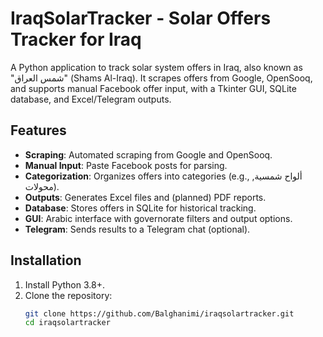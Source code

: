 # IraqSolarTracker - Solar Offers Tracker for Iraq

A Python application to track solar system offers in Iraq, also known as "شمس العراق" (Shams Al-Iraq). It scrapes offers from Google, OpenSooq, and supports manual Facebook offer input, with a Tkinter GUI, SQLite database, and Excel/Telegram outputs.

## Features
- **Scraping**: Automated scraping from Google and OpenSooq.
- **Manual Input**: Paste Facebook posts for parsing.
- **Categorization**: Organizes offers into categories (e.g., ألواح شمسية, محولات).
- **Outputs**: Generates Excel files and (planned) PDF reports.
- **Database**: Stores offers in SQLite for historical tracking.
- **GUI**: Arabic interface with governorate filters and output options.
- **Telegram**: Sends results to a Telegram chat (optional).

## Installation
1. Install Python 3.8+.
2. Clone the repository:
   ```bash
   git clone https://github.com/Balghanimi/iraqsolartracker.git
   cd iraqsolartracker
